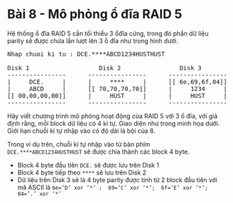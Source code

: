 # Bài 8 - Mô phỏng ổ đĩa RAID 5

Hệ thống ổ đĩa RAID 5 cần tối thiểu 3 ổđĩa cứng, trong đó phần dữ liệu parity sẽ được chứa lần lượt lên 3 ổ đĩa như trong hình dưới.

<pre>
Nhap chuoi ki tu : DCE.****ABCD1234HUSTHUST

Disk 1                   Disk 2                Disk 3
----------------      ----------------      ----------------
|     DCE.     |      |     ****     |      [[ 6e,69,6f,04]]
|     ABCD     |      [[ 70,70,70,70]]      |     1234     |
[[ 00,00,00,00]]      |     HUST     |      |     HUST     |
----------------      ----------------      ----------------
</pre>

Hãy viết chương trình mô phỏng hoạt động của RAID 5 với 3 ổ đĩa, với giả định rằng, mỗi block dữ liệu có 4 kí tự. Giao diện như trong minh họa dưới. Giới hạn chuỗi kí tự nhập vào có độ dài là bội của 8.

Trong ví dụ trên, chuỗi kí tự nhập vào từ bàn phím `DCE.****ABCD1234HUSTHUST` sẽ được chia thành các block 4 byte.

- Block 4 byte đầu tiên `DCE.` sẽ được lưu trên Disk 1
- Block 4 byte tiếp theo `****` sẽ lưu trên Disk 2
- Dữ liệu trên Disk 3 sẽ là 4 byte parity được tính từ 2 block đầu tiên  với mã ASCII là `6e=’D’ xor ‘*’ ;  69=’C’ xor ‘*’;  6f=’E’ xor ‘*’;  04=’.’ xor ‘*’`
